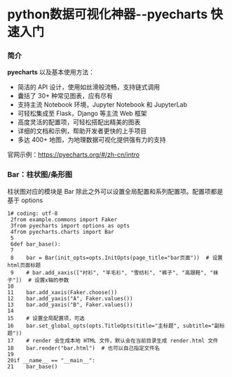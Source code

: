 # python数据可视化神器--pyecharts 快速入门

### 简介

**pyecharts** 以及基本使用方法：

- 简洁的 API 设计，使用如丝滑般流畅，支持链式调用
- 囊括了 30+ 种常见图表，应有尽有
- 支持主流 Notebook 环境，Jupyter Notebook 和 JupyterLab
- 可轻松集成至 Flask，Django 等主流 Web 框架
- 高度灵活的配置项，可轻松搭配出精美的图表
- 详细的文档和示例，帮助开发者更快的上手项目
- 多达 400+ 地图，为地理数据可视化提供强有力的支持

官网示例：https://pyecharts.org/#/zh-cn/intro



### Bar：柱状图/条形图

柱状图对应的模块是 Bar
除此之外可以设置全局配置和系列配置项。配置项都是基于 options

```
1# coding: utf-8
 2from example.commons import Faker
 3from pyecharts import options as opts
 4from pyecharts.charts import Bar
 5
 6def bar_base():
 7
 8    bar = Bar(init_opts=opts.InitOpts(page_title="bar页面"))  # 设置html页面标题
 9    # bar.add_xaxis(["衬衫", "羊毛衫", "雪纺衫", "裤子", "高跟鞋", "袜子"])  # 设置x轴的参数
10
11    bar.add_xaxis(Faker.choose())
12    bar.add_yaxis("A", Faker.values())
13    bar.add_yaxis("B", Faker.values())
14
15    # 设置全局配置项，可选
16    bar.set_global_opts(opts.TitleOpts(title="主标题", subtitle="副标题"))
17    # render 会生成本地 HTML 文件，默认会在当前目录生成 render.html 文件
18    bar.render("bar.html")  # 也可以自己指定文件名
19
20if __name__ == "__main__":
21    bar_base()

```

